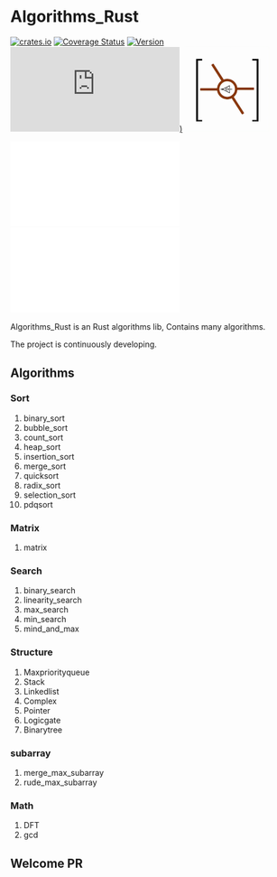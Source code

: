 # Algorithms_Rust
[![crates.io](https://img.shields.io/crates/dr/algori)](https://crates.io/crates/algori)
[![Coverage Status](https://coveralls.io/repos/github/donjuanplatinum/Algori/badge.svg?branch=main)](https://coveralls.io/github/donjuanplatinum/algori?branch=main)
[![Version](https://img.shields.io/crates/v/algori)](https://crates.io/crates/algori)
[![Matrix](https://img.shields.io/matrix/algori%3Amozilla.org?style=flat))](https://matrix.to/#/#algori:mozilla.org)
<img src=./algori.png width="30%" >



[![Chinese](./README.zh.md)](./README.zh.md)
[![English](./README.md)](./README.md)




Algorithms_Rust is an Rust algorithms lib, Contains many algorithms.

The project is continuously developing.

## Algorithms
### Sort
1. binary_sort
2. bubble_sort
3. count_sort
4. heap_sort
5. insertion_sort
6. merge_sort
7. quicksort
8. radix_sort
9. selection_sort
10. pdqsort
### Matrix
1. matrix
### Search
1. binary_search
2. linearity_search
3. max_search
4. min_search
5. mind_and_max
### Structure
1. Maxpriorityqueue
2. Stack
3. Linkedlist
4. Complex
5. Pointer
6. Logicgate
7. Binarytree

### subarray
1. merge_max_subarray
2. rude_max_subarray

### Math
1. DFT
2. gcd
## Welcome PR

